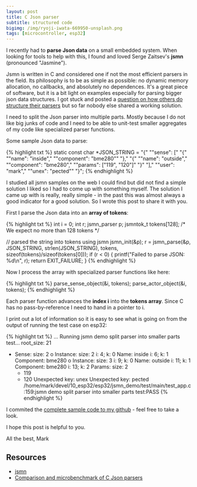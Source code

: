 ```yaml
---
layout: post
title: C Json parser
subtitle: structured code
bigimg: /img/ryoji-iwata-669950-unsplash.png
tags: [microcontroller, esp32]
---
```


I recently had to **parse Json data** on a small embedded system. When looking for tools to help with this, I found and loved Serge Zaitsev's **jsmn** (pronounced "Jasmine").

Jsmn is written in C and considered one if not the most efficient parsers in the field. Its philosophy is to be as simple as possible: no dynamic memory allocation, no callbacks, and absolutely no dependences. It's a great piece of software, but it is a bit light on examples especially for parsing bigger json data structures. I got stuck and posted a [question on how others do structure their parsers](https://github.com/zserge/jsmn/issues/150) but so far nobody else shared a working solution.

I need to split the Json parser into multiple parts. Mostly because I do not like big junks of code and I need to be able to unit-test smaller aggregates of my code like specialized parser functions.

Some sample Json data to parse:

{% highlight txt %}
static const char *JSON_STRING =
  "{"
    "\"sense\": ["
      "{"
        "\"name\": \"inside\","
        "\"component\": \"bme280\""
      "},"
      "{"
        "\"name\": \"outside\","
        "\"component\": \"bme280\","
        "\"params\": [\"119\", \"120\"]"
      "}"
    "],"
    "\"user\": \"mark\","
    "\"unex\": \"pected\""
  "}";
{% endhighlight %}


I studied all jsmn samples on the web I could find but did not find a simple solution I liked so I had to come up with something myself. The solution I came up with is really, really simple - in the past this was almost always a good indicator for a good solution. So I wrote this post to share it with you.

First I parse the Json data into an **array of tokens**:

{% highlight txt %}
int i = 0;
int r;
jsmn_parser p;
jsmntok_t tokens[128]; /* We expect no more than 128 tokens */

// parsed the string into tokens using jsmn
jsmn_init(&p);
r = jsmn_parse(&p, JSON_STRING, strlen(JSON_STRING), tokens, sizeof(tokens)/sizeof(tokens[0]));
if (r < 0)
{
	printf("Failed to parse JSON: %d\n", r);
	return EXIT_FAILURE;
}
{% endhighlight %}

Now I process the array with specialized parser functions like here:

{% highlight txt %}
parse_sense_object(&i, tokens);
parse_actor_object(&i, tokens);
{% endhighlight %}

Each parser function advances the **index i** into the **tokens array**. Since C has no pass-by-reference I need to hand in a pointer to i.

I print out a lot of information so it is easy to see what is going on from the output of running the test case on esp32:

{% highlight txt %}
...
Running jsmn demo split parser into smaller parts test...
root_size: 21
- Sense:
  size: 2
  o Instance:
    size: 2
    i: 4; k: 0
    Name: inside
    i: 6; k: 1
    Component: bme280
  o Instance:
    size: 3
    i: 9; k: 0
    Name: outside
    i: 11; k: 1
    Component: bme280
    i: 13; k: 2
    Params:
    size: 2
    * 119
    * 120
Unexpected key: unex
Unexpected key: pected
/home/mark/devel/10_esp32/esp32/jsmn_demo/test/main/test_app.c:159:jsmn demo split parser into smaller parts test:PASS
{% endhighlight %}

I commited the [complete sample code to my github](https://github.com/finklabs/esp32/blob/master/jsmn_demo/test/main/test_app.c) - feel free to take a look.


I hope this post is helpful to you.

All the best, Mark


## Resources

* [jsmn](https://github.com/zserge/jsmn)
* [Comparison and microbenchmark of C Json parsers](https://translate.google.com/translate?hl=en&sl=ru&u=https://lionet.livejournal.com/118853.html)
